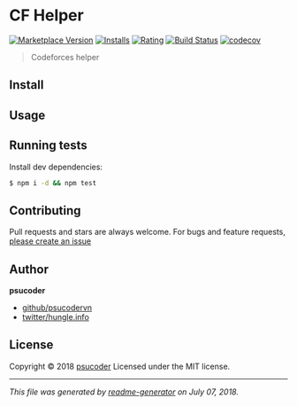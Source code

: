 # CF Helper
[![Marketplace Version](https://vsmarketplacebadge.apphb.com/version/psucoder.cfhelper.svg)](https://marketplace.visualstudio.com/items?itemName=psucoder.cfhelper) [![Installs](https://vsmarketplacebadge.apphb.com/installs/psucoder.cfhelper.svg)](https://marketplace.visualstudio.com/items?itemName=psucoder.cfhelper) [![Rating](https://vsmarketplacebadge.apphb.com/rating/psucoder.cfhelper.svg)](https://marketplace.visualstudio.com/items?itemName=psucoder.cfhelper) [![Build Status](https://travis-ci.org/psucodervn/cfhelper.svg?branch=master)](https://travis-ci.org/psucodervn/cfhelper)
[![codecov](https://codecov.io/gh/psucodervn/cfhelper/branch/master/graph/badge.svg)](https://codecov.io/gh/psucodervn/cfhelper)
> Codeforces helper

## Install

## Usage

## Running tests

Install dev dependencies:

```sh
$ npm i -d && npm test
```

## Contributing

Pull requests and stars are always welcome. For bugs and feature requests, [please create an issue](https://github.com/psucodervn/cfhelper/issues)

## Author

**psucoder**

* [github/psucodervn](https://github.com/psucodervn)
* [twitter/hungle.info](http://twitter.com/hungle.info)

## License

Copyright © 2018 [psucoder](https://github.com/psucodervn)
Licensed under the MIT license.

***

_This file was generated by [readme-generator](https://github.com/jonschlinkert/readme-generator) on July 07, 2018._
